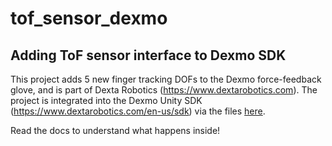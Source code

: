 # tof_sensor_dexmo
## Adding ToF sensor interface to Dexmo SDK
This project adds 5 new finger tracking DOFs to the Dexmo force-feedback glove, and is part of Dexta Robotics (https://www.dextarobotics.com). The project is integrated into the Dexmo Unity SDK (https://www.dextarobotics.com/en-us/sdk) via the files [here](bla).

Read the docs to understand what happens inside!
